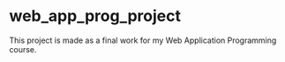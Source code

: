 # web_app_prog_project
This project is made as a final work for my Web Application Programming course.
